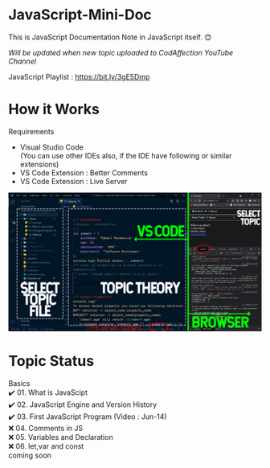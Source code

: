 # JavaScript-Mini-Doc

This is JavaScript Documentation Note in JavaScript itself. :blush:

*Will be updated when new topic uploaded to CodAffection YouTube Channel*

JavaScript Playlist : https://bit.ly/3gE5Dmp

# How it Works

Requirements
* Visual Studio Code  
(You can use other IDEs also, if the IDE have following or similar extensions)  
* VS Code Extension : Better Comments  
* VS Code Extension : Live Server  

<img src="How it works.jpg">



# Topic Status
Basics  
:heavy_check_mark: 01. What is JavaScipt  
:heavy_check_mark: 02. JavaScript Engine and Version History    
:heavy_check_mark: 03. First JavaScript Program (Video : Jun-14)  
:x: 04. Comments in JS  
:x: 05. Variables and Declaration  
:x: 06. let,var and const  
coming soon   
